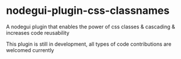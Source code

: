 # nodegui-plugin-css-classnames
A nodegui plugin that enables the power of css classes & cascading & increases code reusability

This plugin is still in development, all types of code contributions are welcomed currently